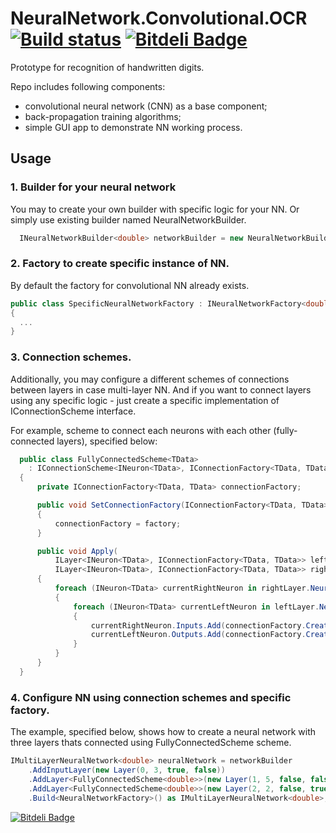 # NeuralNetwork.Convolutional.OCR [![Build status](https://ci.appveyor.com/api/projects/status/qmsystqp5rsntkep?svg=true)](https://ci.appveyor.com/project/spzSource/neuralnetwork-convolutional-ocr) [![Bitdeli Badge](https://d2weczhvl823v0.cloudfront.net/spzSource/neuralnetwork.convolutional.ocr/trend.png)](https://bitdeli.com/free "Bitdeli Badge")
Prototype for recognition of handwritten digits.

Repo includes following components:
- convolutional neural network (CNN) as a base component;
- back-propagation training algorithms;
- simple GUI app to demonstrate NN working process.

## Usage
### 1. Builder for your neural network
You may to create your own builder with specific logic for your NN. Or simply use existing builder named NeuralNetworkBuilder.
```cs
  INeuralNetworkBuilder<double> networkBuilder = new NeuralNetworkBuilder<double>();
```

### 2. Factory to create specific instance of NN.
By default the factory for convolutional NN already exists.
```cs
public class SpecificNeuralNetworkFactory : INeuralNetworkFactory<double>
{
  ...
}
```

### 3. Connection schemes.
Additionally, you may configure a different schemes of connections between layers in case multi-layer NN.
And if you want to connect layers using any specific logic - just create a specific implementation of  IConnectionScheme interface.

For example, scheme to connect each neurons with each other (fully-connected layers), specified below:
```cs
  public class FullyConnectedScheme<TData> 
    : IConnectionScheme<INeuron<TData>, IConnectionFactory<TData, TData>>
  {
      private IConnectionFactory<TData, TData> connectionFactory;

      public void SetConnectionFactory(IConnectionFactory<TData, TData> factory)
      {
          connectionFactory = factory;
      }

      public void Apply(
          ILayer<INeuron<TData>, IConnectionFactory<TData, TData>> leftLayer, 
          ILayer<INeuron<TData>, IConnectionFactory<TData, TData>> rightLayer)
      {
          foreach (INeuron<TData> currentRightNeuron in rightLayer.Neurons)
          {
              foreach (INeuron<TData> currentLeftNeuron in leftLayer.Neurons)
              {
                  currentRightNeuron.Inputs.Add(connectionFactory.Create(currentLeftNeuron));
                  currentLeftNeuron.Outputs.Add(connectionFactory.Create(currentRightNeuron));
              }
          }
      }
  }
```

### 4. Configure NN using connection schemes and specific factory.
The example, specified below, shows how to create a neural network with three layers thats connected using FullyConnectedScheme scheme.
```cs
IMultiLayerNeuralNetwork<double> neuralNetwork = networkBuilder
    .AddInputLayer(new Layer(0, 3, true, false))
    .AddLayer<FullyConnectedScheme<double>>(new Layer(1, 5, false, false))
    .AddLayer<FullyConnectedScheme<double>>(new Layer(2, 2, false, true))
    .Build<NeuralNetworkFactory>() as IMultiLayerNeuralNetwork<double>;
```


[![Bitdeli Badge](https://d2weczhvl823v0.cloudfront.net/spzSource/neuralnetwork.convolutional.ocr/trend.png)](https://bitdeli.com/free "Bitdeli Badge")

